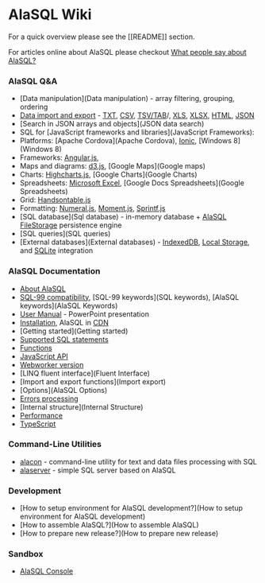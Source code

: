 # AlaSQL Wiki

For a quick overview please see the [[README]] section. 

For articles online about AlaSQL please checkout [What people say about AlaSQL?](People)



### AlaSQL Q&A
* [Data manipulation](Data manipulation) - array filtering, grouping, ordering
* [Data import and export](Import-export) - [TXT](Txt), [CSV](Csv), [TSV/TAB](Tsv)/, [XLS](Xls), 
[XLSX](Xlsx), [HTML](Html), [JSON](Json) 
* [Search in JSON arrays and objects](JSON data search)
* SQL for [JavaScript frameworks and libraries](JavaScript Frameworks):
 * Platforms: [Apache Cordova](Apache Cordova), [Ionic](Ionic), [Windows 8](Windows 8)
 * Frameworks: [Angular.js](Angular.js), 
 * Maps and diagrams: [d3.js](d3.js), [Google Maps](Google maps)
 * Charts: [Highcharts.js](Highcharts.js), [Google Charts](Google Charts) 
 * Spreadsheets: [Microsoft Excel](XLSX), [Google Docs Spreadsheets](Google Spreadsheets) 
 * Grid: [Handsontable.js](Handsontable.js)
 * Formatting: [Numeral.js](Numeral.js), [Moment.js](Moment.js), [Sprintf.js](Sprintf.hs)
* [SQL database](Sql database) - in-memory database + [AlaSQL FileStorage](FileStorage) persistence engine
* [SQL queries](SQL queries)
* [External databases](External databases) - [IndexedDB](IndexedDB), [Local Storage](LocalStorage), and [SQLite](SQLite) integration

### AlaSQL Documentation
* [About AlaSQL](About)
* [SQL-99 compatibility](SQL-99), [SQL-99 keywords](SQL keywords), [AlaSQL keywords](AlaSQL Keywords)
* [User Manual](http://www.slideshare.net/AndreyGershun/alasql-manual-141220-1) - PowerPoint presentation
* [Installation](Installation), AlaSQL in [CDN](https://cdn.rawgit.com/agershun/alasql/master/dist/alasql.min.js)
* [Getting started](Getting started)
* [Supported SQL statements](Sql)
 * [Functions](Functions)
* [JavaScript API](Api)
* [Webworker version](Webworker)
* [LINQ fluent interface](Fluent Interface)
* [Import and export functions](Import export)
* [Options](AlaSQL Options)
* [Errors processing](Errors)
* [Internal structure](Internal Structure)
* [Performance](Performance)
* [TypeScript](TypeScript)

### Command-Line Utilities
* [alacon](Alacon) - command-line utility for text and data files processing with SQL
* [alaserver](Alaserver) - simple SQL server based on AlaSQL

### Development 
* [How to setup environment for AlaSQL development?](How to setup environment for AlaSQL development)
* [How to assemble AlaSQL?](How to assemble AlaSQL)
* [How to prepare new release?](How to prepare new release)

### Sandbox
* [AlaSQL Console](http://alasql.org/console/alaconsole.html)
